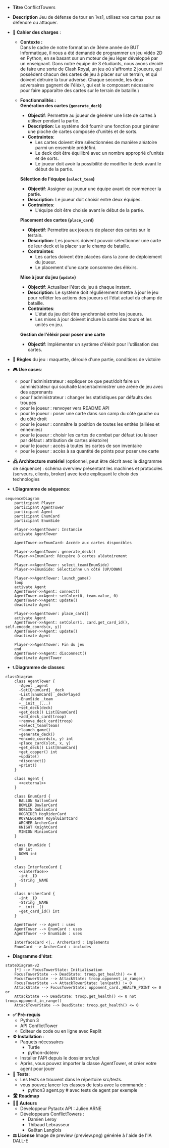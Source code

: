 - **Titre** ConflictTowers
- **Description** Jeu de défense de tour en 1vs1, utilisez vos cartes pour se défendre ou attaquer.
- **🎯 Cahier des charges** :
    - **Contexte :**\
    Dans le cadre de notre formation de 3ème année de BUT Informatique, il nous a été demandé de programmer un jeu vidéo 2D en Python, en se basant sur un moteur de jeu léger développé par un enseignant. Dans notre équipe de 3 étudiants, nous avons décidé de faire une sorte de Clash Royal, un jeu où s'affronte 2 joueurs, qui possèdent chacun des cartes de jeu à placer sur un terrain, et qui doivent détruire la tour adverse. Chaque seconde, les deux adversaires gagnent de l'éléxir, qui est le composant nécessaire pour faire apparaître des cartes sur le terrain de bataille.\
    - **Fonctionnalités :**\
        **Génération des cartes (`generate_deck`)**
        - **Objectif**: Permettre au joueur de générer une liste de cartes à utiliser pendant la partie.
        - **Description**: Le système doit fournir une fonction pour générer une pioche de cartes composée d'unités et de sorts.
        - **Contraintes**:
          - Les cartes doivent être sélectionnées de manière aléatoire parmi un ensemble prédéfini.
          - Le deck doit être équilibré avec un nombre approprié d'unités et de sorts.
          - Le joueur doit avoir la possibilité de modifier le deck avant le début de la partie.
        
        **Sélection de l'équipe (`select_team`)**
        - **Objectif**: Assigner au joueur une équipe avant de commencer la partie.
        - **Description**: Le joueur doit choisir entre deux équipes.
        - **Contraintes**:
          - L'équipe doit être choisie avant le début de la partie.
        
        **Placement des cartes (`place_card`)**
        - **Objectif**: Permettre aux joueurs de placer des cartes sur le terrain.
        - **Description**: Les joueurs doivent pouvoir sélectionner une carte de leur deck et la placer sur le champ de bataille.
        - **Contraintes**:
          - Les cartes doivent être placées dans la zone de déploiement du joueur.
          - Le placement d'une carte consomme des éléxirs.
        
        **Mise à jour du jeu (`update`)**
        - **Objectif**: Actualiser l'état du jeu à chaque instant.
        - **Description**: Le système doit régulièrement mettre à jour le jeu pour refléter les actions des joueurs et l'état actuel du champ de bataille.
        - **Contraintes**:
          - L'état du jeu doit être synchronisé entre les joueurs.
          - Les mises à jour doivent inclure la santé des tours et les unités en jeu.
        
        **Gestion de l'éléxir pour poser une carte**
        - **Objectif**: Implémenter un système d'éléxir pour l'utilisation des cartes.

- **🎲 Règles** du jeu : maquette, déroulé d'une partie, conditions de victoire
- **🎮 Use cases**:
    - pour l'administrateur : expliquer ce que peut/doit faire un administrateur qui souhaite lancer/administrer une arène de jeu avec des apprenants
    - pour l'administrateur : changer les statistiques par défaults des troupes
    - pour le joueur : renvoyer vers README API
    - pour le joueur : poser une carte dans son camp du côté gauche ou du côté droit
    - pour le joueur : connaître la position de toutes les entités (alliées et ennemies)
    - pour le joueur : choisir les cartes de combat par défaut (ou laisser par défaut : attribution de cartes aléatoire)
    - pour le joueur : accès à toutes les cartes de son inventaire
    - pour le joueur : accès à sa quantité de points pour poser une carte
- **🖧 Architecture matériel** (optionnel, peut être décrit avec le diagramme de séquence) : schéma overview présentant les machines et protocoles (serveurs, clients, broker) avec texte expliquant le choix des technologies 
- **📞 Diagramme de séquence**: 

```mermaid
sequenceDiagram
    participant Player
    participant AgentTower
    participant Agent
    participant EnumCard
    participant EnumSide

    Player->>AgentTower: Instancie
    activate AgentTower

    AgentTower->>EnumCard: Accède aux cartes disponibles

    Player->>AgentTower: generate_deck()
    Player->>EnumCard: Récupère 8 cartes aléatoirement

    Player->>AgentTower: select_team(EnumSide)
    Player->>EnumSide: Sélectionne un côté (UP/DOWN)

    Player->>AgentTower: launch_game()
    loop
    activate Agent
    AgentTower->>Agent: connect()
    AgentTower->>Agent: setColor(0, team.value, 0)
    AgentTower->>Agent: update()
    deactivate Agent

    Player->>AgentTower: place_card()
    activate Agent
    AgentTower->>Agent: setColor(1, card.get_card_id(), self.encode_coords(x, y))
    AgentTower->>Agent: update()
    deactivate Agent

    Player->>AgentTower: Fin du jeu
    end
    AgentTower->>Agent: disconnect()
    deactivate AgentTower
```

- **📞 Diagramme de classes**:

```mermaid
classDiagram
    class AgentTower {
      -Agent _agent
      -Set[EnumCard] _deck
      -List[EnumCard] _deckPlayed
      -EnumSide _team
      +__init__(...)
      +set_deck(deck)
      +get_deck() List[EnumCard]
      +add_deck_card(troop)
      +remove_deck_card(troop)
      +select_team(team)
      +launch_game()
      +generate_deck()
      +encode_coords(x, y) int
      +place_card(slot, x, y)
      +get_deck() List[EnumCard]
      +get_copper() int
      +update()
      +disconect()
      +print()
    }

    class Agent {
      <<external>>
    }

    class EnumCard {
      BALLON BallonCard
      BOWLER BowlerCard
      GOBLIN GoblinCard
      HOGRIDER HogRiderCard
      ROYALEGIANT RoyalGiantCard
      ARCHER ArcherCard
      KNIGHT KnightCard
      MINION MinionCard
    }

    class EnumSide {
      UP int
      DOWN int
    }

    class InterfaceCard {
      <<interface>>
      -int _ID
      -String _NAME
    }

    class ArcherCard {
      -int _ID
      -String _NAME
      +__init__()
      +get_card_id() int
    }

    AgentTower --> Agent : uses
    AgentTower --> EnumCard : uses
    AgentTower --> EnumSide : uses

    InterfaceCard <|.. ArcherCard : implements
    EnumCard --> ArcherCard : includes
```

- **Diagramme d'état**:

```mermaid
stateDiagram-v2
    [*] --> FocusTowerState: Initialisation
    FocusTowerState --> DeadState: troop.get_health() <= 0
    FocusTowerState --> AttackState: troop.opponent_in_range()
    FocusTowerState --> AttackTowerState: len(path) != 0
    AttackState --> FocusTowerState: opponent_card._HEALTH_POINT <= 0 or 
    AttackState --> DeadState: troop.get_health() <= 0 not troop.opponent_in_range()
    AttackTowerState --> DeadState: troop.get_health() <= 0
```

- **✅ Pré-requis** 
    - Python 3
    - API ConflictTower
    - Editeur de code ou en ligne avec Replit
- **⚙️ Installation** :
    - Paquets nécessaires
        - Turtle
        - python-dotenv
    - Installer l'API depuis le dossier src/api
    - Après, vous pouvez importer la classe AgentTower, et créer votre agent pour jouer
- **🧪 Tests**: 
    - Les tests se trouvent dans le répertoire src/tests.
    - vous pouvez lancer les classes de tests avec la commande :
        - python3 agent.py # avec tests de agent par exemple
- **🛣️ Roadmap**
- **🧑‍💻 Auteurs**
    - Développeur Pytactx API : Julien ARNE
    - Développeurs ConflictTowers :
        - Damien Leroy
        - Thibaud Lebrasseur
        - Gaëtan Langlois
- **⚖️ License** Image de preview (preview.png) générée à l'aide de l'IA DALL-E
